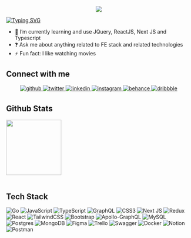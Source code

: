<div align="center">
<img src="https://capsule-render.vercel.app/api?type=waving&color=auto&height=300&section=header&text=Aditya%Himawan&desc=I'm%20a%20Frontend%20Developer&descAlign=75&descAlignY=63&fontSize=90&animation=fadeIn" />
</div>

<!-- ### <div align="left">I'm Aditya Himawan, a full-time frontend developer 👨‍💻 </div>   -->
 [![Typing SVG](https://readme-typing-svg.herokuapp.com?font=lato&color=3C38F7&vCenter=true&lines=Hello%2C+Hola%2C+Bonjour;Welcome+to+my+github+profile;Introduce+my+name+is+Aditya+Himawan;I'm+currently+focusing+on+becoming+a+frontend+developer)](https://git.io/typing-svg)

- 🌱 I’m currently learning and use JQuery, ReactJS, Next JS and Typescript  
- ❓ Ask me about anything related to FE stack and related technologies  
- ⚡ Fun fact: I like watching movies  

## Connect with me  
<div align="center">
<a href="https://github.com/adityahimaone" target="_blank">
<img src=https://img.shields.io/badge/github-%2324292e.svg?&style=for-the-badge&logo=github&logoColor=white alt=github style="margin-bottom: 5px;" />
</a>
<a href="https://twitter.com/adityahimaone" target="_blank">
<img src=https://img.shields.io/badge/twitter-%2300acee.svg?&style=for-the-badge&logo=twitter&logoColor=white alt=twitter style="margin-bottom: 5px;" />
</a>
<a href="https://linkedin.com/in/adityahimaone" target="_blank">
<img src=https://img.shields.io/badge/linkedin-%231E77B5.svg?&style=for-the-badge&logo=linkedin&logoColor=white alt=linkedin style="margin-bottom: 5px;" />
</a>
<a href="https://instagram.com/adityahimaone" target="_blank">
<img src=https://img.shields.io/badge/instagram-%23000000.svg?&style=for-the-badge&logo=instagram&logoColor=white alt=instagram style="margin-bottom: 5px;" />
</a>
<a href="https://www.behance.net/adityahimaone" target="_blank">
<img src=https://img.shields.io/badge/behance-%23191919.svg?&style=for-the-badge&logo=behance&logoColor=white alt=behance style="margin-bottom: 5px;" />
</a>
<a href="https://dribbble.com/adityahimaone" target="_blank">
<img src=https://img.shields.io/badge/dribbble-%23E45285.svg?&style=for-the-badge&logo=dribbble&logoColor=white alt=dribbble style="margin-bottom: 5px;" />
</a>  
</div>  

## Github Stats  
<div align="center">
  <div style="display: flex; flex-direction: row; align-items: flex-start;">
<!--     <img height="150" src="https://github-readme-stats.vercel.app/api?username=adityahimaone&hide=stars&show_icons=true&include_all_commits=true&theme=tokyonight"/> -->
    <img height="150" src="https://github-readme-stats.vercel.app/api/top-langs/?username=adityahimaone&layout=compact&theme=tokyonight&hide=html,php"/>
  </div>
</div>  

<br/>  

## Tech Stack
![Go](https://img.shields.io/badge/go-%2300ADD8.svg?style=flat&logo=go&logoColor=white) ![JavaScript](https://img.shields.io/badge/javascript-%23323330.svg?style=flat&logo=javascript&logoColor=%23F7DF1E) ![TypeScript](https://img.shields.io/badge/typescript-%23007ACC.svg?style=flat&logo=typescript&logoColor=white) ![GraphQL](https://img.shields.io/badge/-GraphQL-E10098?style=flat&logo=graphql&logoColor=white) ![CSS3](https://img.shields.io/badge/css3-%231572B6.svg?style=flat&logo=css3&logoColor=white) ![Next JS](https://img.shields.io/badge/Next-black?style=flat&logo=next.js&logoColor=white) ![Redux](https://img.shields.io/badge/redux-%23593d88.svg?style=flat&logo=redux&logoColor=white) ![React](https://img.shields.io/badge/react-%2320232a.svg?style=flat&logo=react&logoColor=%2361DAFB) ![TailwindCSS](https://img.shields.io/badge/tailwindcss-%2338B2AC.svg?style=flat&logo=tailwind-css&logoColor=white) ![Bootstrap](https://img.shields.io/badge/bootstrap-%23563D7C.svg?style=flat&logo=bootstrap&logoColor=white) ![Apollo-GraphQL](https://img.shields.io/badge/-ApolloGraphQL-311C87?style=flat&logo=apollo-graphql) ![MySQL](https://img.shields.io/badge/mysql-%2300f.svg?style=flat&logo=mysql&logoColor=white) ![Postgres](https://img.shields.io/badge/postgres-%23316192.svg?style=flat&logo=postgresql&logoColor=white) ![MongoDB](https://img.shields.io/badge/MongoDB-%234ea94b.svg?style=flat&logo=mongodb&logoColor=white) 	![Figma](https://img.shields.io/badge/figma-%23F24E1E.svg?style=flat&logo=figma&logoColor=white) ![Trello](https://img.shields.io/badge/Trello-%23026AA7.svg?style=flat&logo=Trello&logoColor=white) ![Swagger](https://img.shields.io/badge/-Swagger-%23Clojure?style=flat&logo=swagger&logoColor=white) ![Docker](https://img.shields.io/badge/docker-%230db7ed.svg?style=flat&logo=docker&logoColor=white) ![Notion](https://img.shields.io/badge/Notion-%23000000.svg?style=flat&logo=notion&logoColor=white) ![Postman](https://img.shields.io/badge/Postman-FF6C37?style=flat&logo=postman&logoColor=white)
<br/>  

<!-- ## Recent Activity -->
  

<!-- <br/>  

![Alt text](https://spotify-recently-played-readme.vercel.app/api?user=212nmrqpklzmvpntgorzpavgq&width=600)
<div align="center"><img src="[[https://github.com/kittinan/spotify-github-profile][https://spotify-github-profile.vercel.app/api/view.svg?uid=212nmrqpklzmvpntgorzpavgq&cover_image=true&theme=novatorem&bar_color=5ac256&bar_color_cover=true)]]" /></div>  

<br/>   -->




